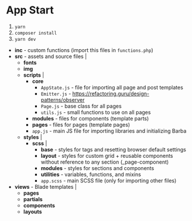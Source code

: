 # App Start
1. `yarn`
2. `composer install`
3. `yarn dev`

- **inc** - custom functions (import this files in `functions.php`)
- **src** - assets and source files
    |
    - **fonts**
    - **img**
    - **scripts**
      |
      - **core**
        - `AppState.js` - file for importing all page and post templates
        - `Emitter.js` - https://refactoring.guru/design-patterns/observer
        - `Page.js` - base class for all pages
        - `utils.js` - small functions to use on all pages
      - **modules** - files for components (template parts)
      - **pages** - files for pages (template pages)
      - `app.js` - main JS file for importing libraries and initializing Barba
    - **styles**
      |
      - **scss**
        |
        - **base** - styles for tags and resetting browser default settings
        - **layout** - styles for custom grid + reusable components without reference to any section (_page-component)
        - **modules** - styles for sections and components
        - **utilities** - variables, functions, and mixins
        - `app.scss` - main SCSS file (only for importing other files)
- **views** - Blade templates
  |
  - **pages**
  - **partials**
  - **components**
  - **layouts**
